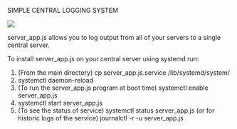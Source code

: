 SIMPLE CENTRAL LOGGING SYSTEM

![](display_image)

server_app.js allows you to log output from all of your servers to a single central server.

To install server_app.js on your central server using systemd run:

1. (From the main directory) cp server_app.js.service /lib/systemd/system/
2. systemctl daemon-reload
3. (To run the server_app.js program at boot time) systemctl enable server_app.js
4. systemctl start server_app.js
5. (To see the status of service) systemctl status server_app.js (or for historic logs of the service) journalctl -r -u server_app.js
